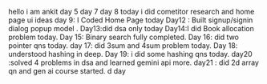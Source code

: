 hello i am ankit 
day 5
day 7
day 8 today i did cometitor research and home page ui ideas
day 9: I Coded Home Page today
Day12 : Built signup/signin dialog popup model .
Day13:did dsa only today
Day14:I did Book allocation problem today.
Day 15: Binary search fully completed.
Day 16: did two pointer qns today.
day 17: did 3sum and 4sum problem today.
Day 18: understood hashing in deep.
Day 19: i did some hashing qns today.
day20 :solved 4 problems in dsa and learned gemini api more.
day21 : did 2d array qn and gen ai course started.
d
day
